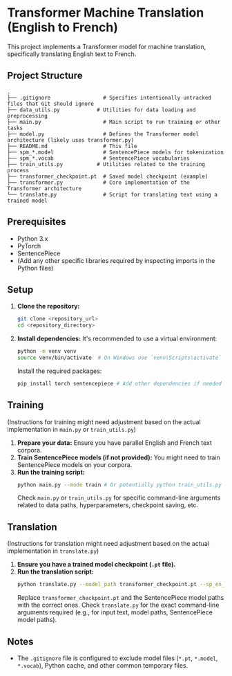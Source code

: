 # Transformer Machine Translation (English to French)

This project implements a Transformer model for machine translation, specifically translating English text to French.

## Project Structure

```
.
├── .gitignore                 # Specifies intentionally untracked files that Git should ignore
├── data_utils.py            # Utilities for data loading and preprocessing
├── main.py                    # Main script to run training or other tasks
├── model.py                   # Defines the Transformer model architecture (likely uses transformer.py)
├── README.md                  # This file
├── spm_*.model                # SentencePiece models for tokenization
├── spm_*.vocab                # SentencePiece vocabularies
├── train_utils.py           # Utilities related to the training process
├── transformer_checkpoint.pt  # Saved model checkpoint (example)
├── transformer.py             # Core implementation of the Transformer architecture
└── translate.py               # Script for translating text using a trained model
```

## Prerequisites

*   Python 3.x
*   PyTorch
*   SentencePiece
*   (Add any other specific libraries required by inspecting imports in the Python files)

## Setup

1.  **Clone the repository:**
    ```bash
    git clone <repository_url>
    cd <repository_directory>
    ```

2.  **Install dependencies:**
    It's recommended to use a virtual environment:
    ```bash
    python -m venv venv
    source venv/bin/activate  # On Windows use `venv\Scripts\activate`
    ```
    Install the required packages:
    ```bash
    pip install torch sentencepiece # Add other dependencies if needed
    ```

## Training

(Instructions for training might need adjustment based on the actual implementation in `main.py` or `train_utils.py`)

1.  **Prepare your data:** Ensure you have parallel English and French text corpora.
2.  **Train SentencePiece models (if not provided):** You might need to train SentencePiece models on your corpora.
3.  **Run the training script:**
    ```bash
    python main.py --mode train # Or potentially python train_utils.py
    ```
    Check `main.py` or `train_utils.py` for specific command-line arguments related to data paths, hyperparameters, checkpoint saving, etc.

## Translation

(Instructions for translation might need adjustment based on the actual implementation in `translate.py`)

1.  **Ensure you have a trained model checkpoint (`.pt` file).**
2.  **Run the translation script:**
    ```bash
    python translate.py --model_path transformer_checkpoint.pt --sp_en_model_path spm_en.model --sp_fr_model_path spm_fr.model --text "Hello world"
    ```
    Replace `transformer_checkpoint.pt` and the SentencePiece model paths with the correct ones. Check `translate.py` for the exact command-line arguments required (e.g., for input text, model paths, SentencePiece model paths).

## Notes

*   The `.gitignore` file is configured to exclude model files (`*.pt`, `*.model`, `*.vocab`), Python cache, and other common temporary files.